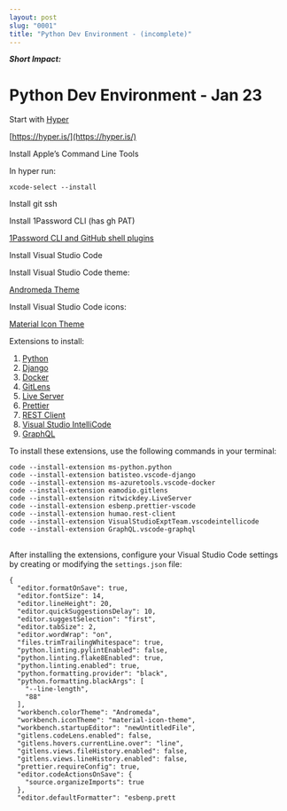 ```yaml
---
layout: post
slug: "0001"
title: "Python Dev Environment - (incomplete)"
---
```


***Short Impact:***



# Python Dev Environment - Jan 23

Start with [Hyper](https://hyper.is)

[https://hyper.is/](https://hyper.is/)

Install Apple’s Command Line Tools

In hyper run:


```
xcode-select --install
```





Install git ssh

Install 1Password CLI (has gh PAT)

[1Password CLI and GitHub shell plugins](https://developer.1password.com/docs/cli/shell-plugins/github/)

Install Visual Studio Code


Install Visual Studio Code theme:

[Andromeda Theme](https://marketplace.visualstudio.com/items?itemName=EliverLara.andromeda)

Install Visual Studio Code icons:

[Material Icon Theme](https://marketplace.visualstudio.com/items?itemName=PKief.material-icon-theme)

Extensions to install:

1. [Python](https://marketplace.visualstudio.com/items?itemName=ms-python.python)
2. [Django](https://marketplace.visualstudio.com/items?itemName=batisteo.vscode-django)
3. [Docker](https://marketplace.visualstudio.com/items?itemName=ms-azuretools.vscode-docker)
4. [GitLens](https://marketplace.visualstudio.com/items?itemName=eamodio.gitlens)
5. [Live Server](https://marketplace.visualstudio.com/items?itemName=ritwickdey.LiveServer)
6. [Prettier](https://marketplace.visualstudio.com/items?itemName=esbenp.prettier-vscode)
7. [REST Client](https://marketplace.visualstudio.com/items?itemName=humao.rest-client)
8. [Visual Studio IntelliCode](https://marketplace.visualstudio.com/items?itemName=VisualStudioExptTeam.vscodeintellicode)
9. [GraphQL](https://marketplace.visualstudio.com/items?itemName=GraphQL.vscode-graphql)

To install these extensions, use the following commands in your terminal:


```
code --install-extension ms-python.python
code --install-extension batisteo.vscode-django
code --install-extension ms-azuretools.vscode-docker
code --install-extension eamodio.gitlens
code --install-extension ritwickdey.LiveServer
code --install-extension esbenp.prettier-vscode
code --install-extension humao.rest-client
code --install-extension VisualStudioExptTeam.vscodeintellicode
code --install-extension GraphQL.vscode-graphql
```
## 
After installing the extensions, configure your Visual Studio Code settings by creating or modifying the `settings.json` file:


```
{
  "editor.formatOnSave": true,
  "editor.fontSize": 14,
  "editor.lineHeight": 20,
  "editor.quickSuggestionsDelay": 10,
  "editor.suggestSelection": "first",
  "editor.tabSize": 2,
  "editor.wordWrap": "on",
  "files.trimTrailingWhitespace": true,
  "python.linting.pylintEnabled": false,
  "python.linting.flake8Enabled": true,
  "python.linting.enabled": true,
  "python.formatting.provider": "black",
  "python.formatting.blackArgs": [
    "--line-length",
    "88"
  ],
  "workbench.colorTheme": "Andromeda",
  "workbench.iconTheme": "material-icon-theme",
  "workbench.startupEditor": "newUntitledFile",
  "gitlens.codeLens.enabled": false,
  "gitlens.hovers.currentLine.over": "line",
  "gitlens.views.fileHistory.enabled": false,
  "gitlens.views.lineHistory.enabled": false,
  "prettier.requireConfig": true,
  "editor.codeActionsOnSave": {
    "source.organizeImports": true
  },
  "editor.defaultFormatter": "esbenp.prett

```


